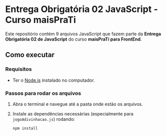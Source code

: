 # Entrega Obrigatória 02 JavaScript - Curso maisPraTi

Este repositório contém 9 arquivos JavaScript que fazem parte da **Entrega Obrigatória 02 de JavaScript** do curso **maisPraTi para FrontEnd**.


## Como executar

### Requisitos

- Ter o [Node.js](https://nodejs.org/) instalado no computador.

### Passos para rodar os arquivos

1. Abra o terminal e navegue até a pasta onde estão os arquivos.

2. Instale as dependências necessárias (especialmente para `jogoAdivinhacao.js`) rodando:

   ```bash
   npm install
